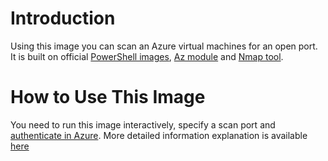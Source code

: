 # Introduction
Using this image you can scan an Azure virtual machines for an open port. It is built on official [PowerShell images](https://hub.docker.com/_/microsoft-powershell), [Az module](https://docs.microsoft.com/en-us/powershell/azure/new-azureps-module-az) and [Nmap tool](https://nmap.org/book/man.html).

# How to Use This Image
You need to run this image interactively, specify a scan port and [authenticate in Azure](https://docs.microsoft.com/en-us/powershell/azure/authenticate-azureps?#sign-in-interactively). More detailed information explanation is available [here](https://github.com/groovy-sky/azure/blob/master/docker-audit-00/README.md)
